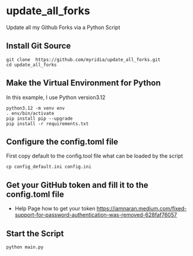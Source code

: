 # update_all_forks
Update all my Github Forks via a Python Script

## Install Git Source
```
git clone  https://github.com/myridia/update_all_forks.git
cd update_all_forks
```

## Make the Virtual Environment for Python
In this example, I use Python version3.12
```console
python3.12 -m venv env 
. env/bin/activate
pip install pip --upgrade
pip install -r requirements.txt
```


## Configure the config.toml file
First copy default to the config.tool file what	can be loaded by the script
```console
cp config_default.ini config.ini
```

## Get your GitHub token and fill it to the config.toml file
* Help Page how to get your token https://iamnaran.medium.com/fixed-support-for-password-authentication-was-removed-628faf76057


## Start the Script 
```
python main.py
```
